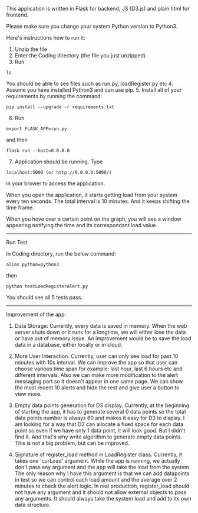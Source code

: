This application is written in Flask for backend, JS (D3.js) and plain html for frontend.

Please make sure you change your system Python version to Python3.

Here's instructions how to run it:

1. Unzip the file
2. Enter the Coding directory (the file you just unzipped)
3. Run
```
ls
```
You should be able to see files such as run.py, loadRegister.py etc
4. Assume you have installed Python3  and can use pip.
5. Install all of your requirements by running the command: 
```
pip install --upgrade -r requirements.txt
```

6. Run
```
export FLASK_APP=run.py
```
and then
```
flask run --host=0.0.0.0
```
7. Application should be running. Type 
```
localhost:5000 (or http://0.0.0.0:5000/)
```
in your brower to access the application.

When you open the application, it starts getting load from your system every ten seconds. The total interval is 10 minutes. And it keeps shifting the time frame.

When you hove over a certain point on the graph, you will see a window appearing notifying the time and its correspondant load value.


------------------------------------------------------------------------------------------------------------------
Run Test


In Coding directory, run the below command:
```
alias python=python3
```
then
```
python testLoadRegisterAlert.py
```

You should see all 5 tests pass.


------------------------------------------------------------------------------------------------------------------

Improvement of the app:

1. Data Storage: Currently, every data is saved in memory. When the web server shuts down or it runs for a longtime, we will either lose the data or have out of memory issue. An improvement would be to save the load data in a database, either locally or in cloud.

2. More User Interaction. Currently, user can only see load for past 10 minutes with 10s interval. We can improve the app so that user can choose various time span for example: last hour, last 6 hours etc and different intervals. Also we can make more modification to the alert messaging part so it doesn't appear in one same page. We can show the most recent 10 alerts and hide the rest and give user a button to view more.

3. Empty data points generation for D3 display. Currently, at the beginning of starting the app, it has to generate several 0 data points so the total data points number is always 60 and makes it easy for D3 to display. I am looking for a way that D3 can allocate a fixed space for each data point so even if we have only 1 data point, it will look good. But I didn't find it. And that's why write algorithm to generate empty data points. This is not a big problem, but can be improved.

4. Signature of register_load method in LoadRegister class. Currently, it takes one 'curLoad' argument. While the app is running, we actually don't pass any argument and the app will take the load from the system. The only reason why I have this argument is that we can add datapoints in test so we can control each load amount and the average over 2 minutes to check the alert logic. In real production, register_load should not have any argument and it should not allow external objects to pass any arguments. It should always take the system load and add to its own data structure.







